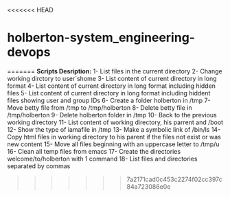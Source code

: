 <<<<<<< HEAD
# holberton-system_engineering-devops
=======
**Scripts Desription:**
1- List files in the current directory
2- Change working dirctory to user´shome
3- List content of current directory in long format
4- List content of current directory in long format including hidden files
5- List content of current directory in long format including hiddent files showing user and group IDs
6- Create a folder holberton in /tmp
7- Move betty file from /tmp to /tmp/holberton
8- Delete betty file in /tmp/holberton
9- Delete holberton folder in /tmp
10- Back to the previous working directory
11- List content of working directory, his parrent and /boot
12- Show the type of iamafile in /tmp
13- Make a symbolic link of /bin/ls
14- Copy html files in working directory to his parent if the files not exist or was new content
15- Move all files beginning with an uppercase letter to /tmp/u
16- Clean all temp files from emacs
17- Create the directories welcome/to/holberton with 1 command
18- List files and directories separated by commas
>>>>>>> 7a2171cad0c453c2274f02cc397c84a723086e0e

